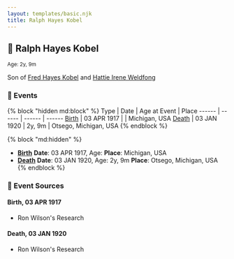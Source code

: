 ```yaml
---
layout: templates/basic.njk
title: Ralph Hayes Kobel
---
```

## 🔵 Ralph Hayes Kobel
<small>Age: 2y, 9m</small>

Son of [Fred Hayes Kobel](/people/1/1672312) and [Hattie Irene Weldfong](/people/5/59131944)

### 📆 Events

{% block "hidden md:block" %}
Type | Date | Age at Event | Place
------ | ------ | ------ | ------
[Birth](#event-event-2) | 03 APR 1917 |  | Michigan, USA
[Death](#event-event-3) | 03 JAN 1920 | 2y, 9m | Otsego, Michigan, USA
{% endblock %}

{% block "md:hidden" %}
- **[Birth](#event-event-2)**
**Date**: 03 APR 1917, Age:
**Place**: Michigan, USA
- **[Death](#event-event-3)**
**Date**: 03 JAN 1920, Age: 2y, 9m
**Place**: Otsego, Michigan, USA
{% endblock %}

### 📰 Event Sources

#### <a id="event-event-2"></a> Birth, 03 APR 1917
* Ron Wilson's Research

#### <a id="event-event-3"></a> Death, 03 JAN 1920
* Ron Wilson's Research